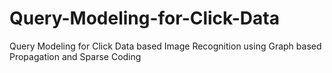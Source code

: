 # Query-Modeling-for-Click-Data
Query Modeling for Click Data based Image Recognition using Graph based Propagation and Sparse Coding
